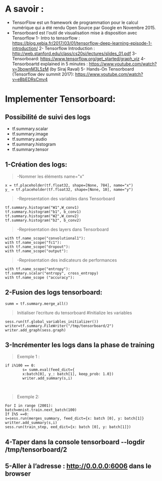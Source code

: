 # A savoir : 
* TensorFlow est un framework de programmation pour le calcul numérique qui a été rendu Open Source par Google en Novembre 2015.
* Tensorboard est l'outil de visualisation mise à disposition avec Tensorflow 
1- Intro to tensorflow : https://blog.xebia.fr/2017/03/01/tensorflow-deep-learning-episode-1-introduction/
2- Tensorflow Introduction : http://web.stanford.edu/class/cs20si/lectures/slides_01.pdf
3- Tensorboard: https://www.tensorflow.org/get_started/graph_viz
4- Tensorboartd explained in 5 minutes : https://www.youtube.com/watch?v=3bownM3L5zM (by Siraj Raval)
5- Hands-On Tensorboard (Tensorflow dev summit 2017): https://www.youtube.com/watch?v=eBbEDRsCmv4

# Implementer Tensorboard: 
## Possibilité de suivi des logs 
- tf.summary.scalar 
- tf.summary.image 
- tf.summary.audio 
- tf.summary.histogram 
- tf.summary.tensor 

## 1-Création des logs: 
>-Nommer les éléments name="x"
```
x = tf.placeholder(tf.float32, shape=[None, 784], name="x")
y_ = tf.placeholder(tf.float32, shape=[None, 10], name="y")
```

>-Representation des variables dans Tensorboard
```
tf.summary.histogram("W1",W_conv1)
tf.summary.histogram("b1", b_conv1)
tf.summary.histogram("W2",W_conv2)
tf.summary.histogram("b2", b_conv2)
```

>-Représentation des layers dans Tensorboard 
```
with tf.name_scope("convolutional1"): 
with tf.name_scope("fc1"):
with tf.name_scope("dropout"):
with tf.name_scope("output"):
```

>-Représentation des indicateurs de performances 
```
with tf.name_scope("entropy"):   
tf.summary.scalar("entropy", cross_entropy)
with tf.name_scope ("accuracy"):
```

## 2-Fusion des logs tensorboard: 
```
summ = tf.summary.merge_all()
```

>Initialiser l’ecriture du tensorboard 
#Initialize les variables 
```
sess.run(tf.global_variables_initializer())
writer=tf.summary.FileWriter("/tmp/tensorboard/2")
writer.add_graph(sess.graph)
```

## 3-Incrémenter les logs dans la phase de training
> Exemple 1 :  
```
if i%100 == 0:
        s= summ.eval(feed_dict={
        x:batch[0], y_: batch[1], keep_prob: 1.0})
        writer.add_summary(s,i)
```
    
> Exemple 2: 
```
For I in range (2001): 
batch=mnist.train.next_batch(100)
If I%5 ==0: 
s=sess.run(merges_summary, feed_dict={x: batch [0], y: batch[1]}
writter.add_summary(s,i)
sess.run(train_step, eed_dict={x: batch [0], y: batch[1]})
```


## 4-Taper dans la console tensorboard --logdir /tmp/tensorboard/2

## 5-Aller à l’adresse : http://0.0.0.0:6006 dans le browser



